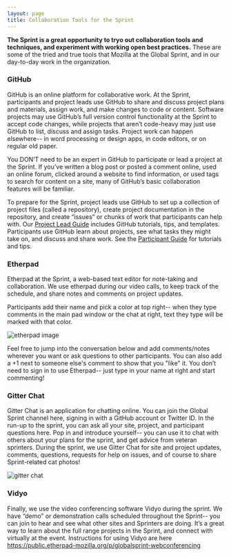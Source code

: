 ```yaml
---
layout: page
title: Collaboration Tools for the Sprint
---
```


**The Sprint is a great opportunity to tryo out collaboration tools and techniques, and experiment with working open best practices.** These are some of the tried and true tools that Mozilla at the Global Sprint, and in our day-to-day work in the organization.

### GitHub
GitHub is an online platform for collaborative work. At the Sprint, participants and project leads use GitHub to share and discuss project plans and materials, assign work, and make changes to code or content. Software projects may use GitHub’s full version control functionality at the Sprint to accept code changes, while projects that aren’t code-heavy may just use GitHub to list, discuss and assign tasks. Project work can happen elsewhere-- in word processing or design apps, in code editors, or on regular old paper.  

You DON’T need to be an expert in GitHub to participate or lead a project at the Sprint. If you’ve written a blog post or posted a comment online, used an online forum, clicked around a website to find information, or used tags to search for content on a site, many of GitHub’s basic collaboration features will be familiar. 

To prepare for the Sprint, project leads use GitHub to set up a collection of project files (called a repository), create project documentation in the repository, and create “issues” or chunks of work that participants can help with. Our [Project Lead Guide](https://mozilla.github.io/global-sprint/project-lead-guide/) includes GitHub tutorials, tips, and templates. Participants use GitHub learn about projects, see what tasks they might take on, and discuss and share work. See the [Participant Guide](https://mozilla.github.io/global-sprint/participants-guide/) for tutorials and tips. 

### Etherpad
Etherpad at the Sprint, a web-based text editor for note-taking and collaboration. We use etherpad during our video calls, to keep track of the schedule, and share notes and comments on project updates. 

Participants add their name and pick a color at top right-- when they type comments in the main pad window or the chat at right, text they type will be marked with that color.  
 
![etherpad image](global-sprint/img/etherpad.png) 
 
Feel free to jump into the conversation below and add comments/notes wherever you want or ask questions to other participants. You can also add a +1 next to someone else's comment to show that you "like" it. You don’t need to sign in to use Etherpad-- just type in your name at right and start commenting! 

### Gitter Chat
Gitter Chat is an application for chatting online.  You can join the Global Sprint channel here, signing in with a  GitHub account or Twitter ID.  In the run-up to the sprint, you can ask all your site, project, and participant questions here.  Pop in and introduce yourself-- you can use it to chat with others about your plans for the sprint, and get advice from veteran sprinters. During the sprint, we use Gitter Chat for site and project updates, comments, questions, requests for help on issues, and of course to share Sprint-related cat photos! 

![gitter chat](global-sprint/img/gitter.png) 

### Vidyo
Finally, we use the video conferencing software Vidyo during the sprint. We have “demo” or demonstration calls scheduled throughout the Sprint-- you can join to hear and see what other sites and Sprinters are doing. It’s a great way to learn about the full range projects in the Sprint, and connect with virtually at the event. Instructions for using Vidyo are here https://public.etherpad-mozilla.org/p/globalsprint-webconferencing
